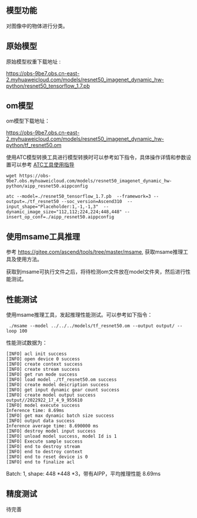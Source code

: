 ## 模型功能

 对图像中的物体进行分类。

## 原始模型

原始模型权重下载地址 :

https://obs-9be7.obs.cn-east-2.myhuaweicloud.com/models/resnet50_imagenet_dynamic_hw-python/resnet50_tensorflow_1.7.pb


## om模型

om模型下载地址：

https://obs-9be7.obs.cn-east-2.myhuaweicloud.com/models/resnet50_imagenet_dynamic_hw-python/tf_resnet50.om

使用ATC模型转换工具进行模型转换时可以参考如下指令，具体操作详情和参数设置可以参考  [ATC工具使用指导](https://support.huaweicloud.com/ti-atc-A200dk_3000/altasatc_16_002.html) 

```
wget https://obs-9be7.obs.myhuaweicloud.com/models/resnet50_imagenet_dynamic_hw-python/aipp_resnet50.aippconfig
```

```
atc --model=./resnet50_tensorflow_1.7.pb  --framework=3 --output=./tf_resnet50 --soc_version=Ascend310  --input_shape="Placeholder:1,-1,-1,3"  --dynamic_image_size="112,112;224,224;448,448" --insert_op_conf=./aipp_resnet50.aippconfig
```

## 使用msame工具推理

参考 https://gitee.com/ascend/tools/tree/master/msame, 获取msame推理工具及使用方法。

获取到msame可执行文件之后，将待检测om文件放在model文件夹，然后进行性能测试。

## 性能测试

使用msame推理工具，发起推理性能测试。可以参考如下指令： 

```
 ./msame --model ../../../models/tf_resnet50.om --output output/ --loop 100
```

性能测试数据为：

```
[INFO] acl init success
[INFO] open device 0 success
[INFO] create context success
[INFO] create stream success
[INFO] get run mode success
[INFO] load model ./tf_resnet50.om success
[INFO] create model description success
[INFO] get input dynamic gear count success
[INFO] create model output success
output//2022922_17_4_9_955610
[INFO] model execute success
Inference time: 8.69ms
[INFO] get max dynamic batch size success
[INFO] output data success
Inference average time: 8.690000 ms
[INFO] destroy model input success
[INFO] unload model success, model Id is 1
[INFO] Execute sample success
[INFO] end to destroy stream
[INFO] end to destroy context
[INFO] end to reset device is 0
[INFO] end to finalize acl
```

Batch: 1, shape:  448 *448 *3，带有AIPP，平均推理性能 8.69ms

## 精度测试

待完善
